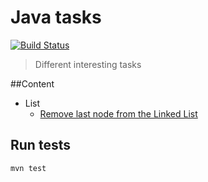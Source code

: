 # Java tasks 
[![Build Status](https://travis-ci.com/serveriev/java-tasks.svg?branch=master)](https://travis-ci.com/serveriev/java-tasks)

> Different interesting tasks

##Content
- List
  - [Remove last node from the Linked List](./src/main/java/io/lenur/list/LinkedListHelper.java?L=4)

## Run tests

```sh
mvn test
```
